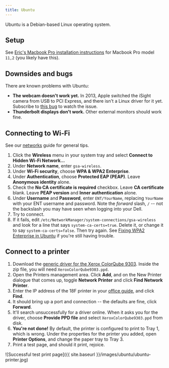 ```yaml
---
title: Ubuntu
---
```


Ubuntu is a Debian-based Linux operating system.

## Setup

See [Eric's Macbook Pro installation instructions](https://github.com/konklone/ubuntu/blob/master/macbook.md) for Macbook Pro model `11,2` (you likely have this).

## Downsides and bugs

There are known problems with Ubuntu:

- **The webcam doesn't work yet.** In 2013, Apple switched the iSight camera from USB to PCI Express, and there isn't a Linux driver for it yet. Subscribe to [this bug](https://bugs.launchpad.net/ubuntu/+source/linux/+bug/1276811) to watch the issue.
- **Thunderbolt displays don't work.** Other external monitors should work fine.

## Connecting to Wi-Fi

See our [networks](https://handbook.18f.gov/networks/) guide for general tips.

1. Click the **Wireless** menu in your system tray and select **Connect to Hidden Wi-Fi Network...**
2. Under **Network name**, enter `gsa-wireless`.
3. Under **Wi-Fi security**, choose **WPA & WPA2 Enterprise**.
4. Under **Authentication**, choose **Protected EAP (PEAP)**. Leave **Anonymous identity** alone.
5. Check the **No CA certificate is required** checkbox. Leave **CA certificate** blank. Leave **PEAP version** and **Inner authentication** alone.
6. Under **Username** and **Password**, enter `ENT/YourName`, replacing `YourName` with your ENT username and password. Note the _forward_ slash, `/` -- not the backslash you may have seen when logging into your Dell.
7. Try to connect.
8. If it fails, edit `/etc/NetworkManager/system-connections/gsa-wireless` and look for a line that says `system-ca-certs=true`. Delete it, or change it to say `system-ca-certs=false`. Then try again. See [Fixing WPA2 Enterprise in Ubuntu](http://askubuntu.com/a/292072) if you're still having trouble.

## Connect to a printer

1. Download the [generic driver for the Xerox ColorQube 9303](http://www.support.xerox.com/support/colorqube-9300-series/file-download/enus.html?operatingSystem=winxp&fileLanguage=en&contentId=116360&from=downloads&viewArchived=false). Inside the zip file, you will need `XeroxColorQube9303.ppd`.
2. Open the Printers management area. Click **Add**, and on the New Printer dialogue that comes up, toggle **Network Printer** and click **Find Network Printer**.
3. Enter the IP address of the 18F printer in your [office guide](https://handbook.18f.gov/offices), and click **Find**.
4. It should bring up a port and connection -- the defaults are fine, click **Forward**.
5. It'll search unsuccessfully for a driver online. When it asks you for the driver, choose **Provide PPD file** and select `XeroxColorQube9303.ppd` from disk.
5. **You're not done!** By default, the printer is configured to print to Tray 1, which is wrong. Under the properties for the printer you added, open **Printer Options**, and change the paper tray to Tray 3.
6. Print a test page, and should it print, rejoice.

![Successful test print page]({{ site.baseurl }}/images/ubuntu/ubuntu-printer.jpg)
